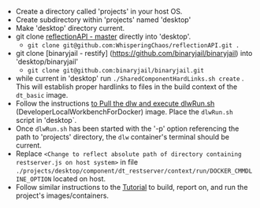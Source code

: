 

+ Create a directory called 'projects' in your host OS.
+ Create subdirectory within 'projects' named 'desktop'
+ Make 'desktop' directory current.
+ git clone [reflectionAPI - master](https://github.com/WhisperingChaos/reflectionAPI) directly into 'desktop'.
  + ```git clone git@github.com:WhisperingChaos/reflectionAPI.git .```
+ git clone [binaryjail - restify] (https://github.com/binaryjail/binaryjail) into 'desktop/binaryjail'
  + ```git clone git@github.com:binaryjail/binaryjail.git```
+ while current in 'desktop' run ```./SharedComponentHardLinks.sh create``` .  This will establish proper hardlinks to files in the build context of the ```dt_basic``` image.
+ Follow the instructions [to Pull the dlw and execute dlwRun.sh](https://github.com/WhisperingChaos/DeveloperLocalWorkbenchForDocker#installing-pulling-image) (DeveloperLocalWorkbenchForDocker) image.  Place the ```dlwRun.sh``` script in 'desktop`.
+ Once ```dlwRun.sh``` has been started with the '-p' option referencing the path to 'projects' directory, the ```dlw``` container's terminal should be current.
+ Replace ```<Change to reflect absolute path of directory containing restserver.js on host system>``` in file ```./projects/desktop/component/dt_restserver/context/run/DOCKER_CMMDLINE_OPTION``` located on host.
+ Follow similar instructions to the [Tutorial](https://github.com/WhisperingChaos/DeveloperLocalWorkbenchForDocker#project-tutorial-build) to build, report on, and run the project's images/containers.


